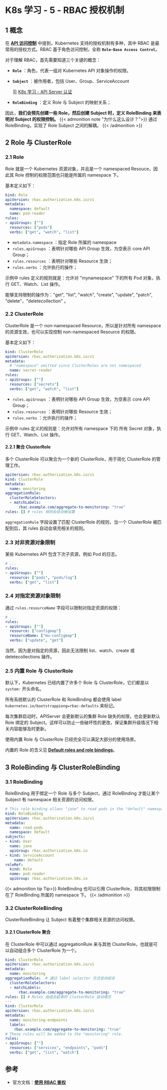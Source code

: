# K8s 学习 - 5 - RBAC 授权机制


## 1 概念
在 [**API 访问控制**](http://kanshiori.cn/posts/cloud_computing/k8s_learning/api-%E6%A6%82%E5%BF%B5/#52-authorization) 中提到，Kubernetes 支持的授权机制有多种，其中 RBAC 是最常用的授权方式。RBAC 基于角色访问控制，全称 **`Role-Base Access Control`**。

对于理解 RBAC，首先需要知道三个关键的概念：
* **`Role`** ：角色，代表一组对 Kubernetes API 对象操作的权限。
* **`Subject`** ：被作用者，包括 User、Group、ServiceAccount

  见 [K8s 学习 - API Server 认证](http://kanshiori.cn/posts/cloud_computing/k8s_learning/api-server-%E8%AE%A4%E8%AF%81/#2-subject)
* **`RoleBinding`** ：定义 Role 与 Subject 的映射关系；

因此，**我们会预先创建一些 Role，然后创建 Subject 时，定义 RoleBinding 来表明对 Subject 的权限控制。**
{{< admonition note "为什么这么设计？">}}
通过 RoleBinding，实现了 Role Subject 之间的解耦。
{{< /admonition >}}

## 2 Role 与 ClusterRole
### 2.1 Role
Role 就是一个 Kubernetes 资源对象，并且是一个 namespaced Resouce，因此其 Role 控制的权限范围也只能是所属的 namespace 下。

基本定义如下：
```yaml
kind: Role
apiVersion: rbac.authorization.k8s.io/v1
metadata:
  namespace: default
  name: pod-reader
rules:
- apiGroups: [""]
  resources: ["pods"]
  verbs: ["get", "watch", "list"]
```
* `metadata.namespace` ：指定 Role 所属的 namespace
* `rules.apiGroups` ：表明针对哪些 API Group 生效，为空表示 core API Group；
* `rules.resources` ：表明针对哪些 Resource 生效；
* `rules.verbs` ：允许执行的操作；

示例中 rules 定义的规则就是：允许对 "mynamespace" 下的所有 Pod 对象，执行 GET、Watch、List 操作。

能够支持限制的操作为："get", "list", "watch", "create", "update", "patch", "delete"，"deletecollection" 。

### 2.2 ClusterRole
ClusterRole 是一个 non-namespaced Resource，所以是针对所有 namespace 的资源生效，也可以实现控制 non-namespaced Resource 的权限。

基本定义如下：
```yaml
kind: ClusterRole
apiVersion: rbac.authorization.k8s.io/v1
metadata:
  # "namespace" omitted since ClusterRoles are not namespaced
  name: secret-reader
rules:
- apiGroups: [""]
  resources: ["secrets"]
  verbs: ["get", "watch", "list"]
```
* `rules.apiGroups` ：表明针对哪些 API Group 生效，为空表示 core API Group；
* `rules.resources` ：表明针对哪些 Resource 生效；
* `rules.verbs` ：允许执行的操作；

示例中 rules 定义的规则是：允许对所有 namespace 下的 所有 Secret 对象，执行 GET、Watch、List 操作。

#### 2.2.1 聚合 ClusterRole
多个 ClusterRole 可以聚合为一个新的 ClusterRole，用于简化 ClusterRole 的管理工作。
```yaml
apiVersion: rbac.authorization.k8s.io/v1
kind: ClusterRole
metadata:
  name: monitoring
aggregationRule:
  clusterRoleSelectors:
  - matchLabels:
      rbac.example.com/aggregate-to-monitoring: "true"
rules: [] # rules 规则会自动被设置
```
`aggregationRule` 字段设置了匹配 ClusterRole 的规则，当一个 ClusterRole 被匹配到后，其 rules 自动会填充相关的规则。

### 2.3 对非资源对象限制
某些 Kubernetes API 包含下次子资源，例如 Pod 的日志。
```yaml
# ...
rules:
- apiGroups: [""]
  resource: ["pods", "pods/log"]
  verbs: ["get", "list"]
```

### 2.4 对指定资源对象限制
通过 `rules.resourceName` 字段可以限制对指定资源的权限：
```yaml
# ...
rules:
- apiGroups: [""]
  resource: ["configmap"]
  resourceName: ["mu-configmap"]
  verbs: ["update", "get"]
```

当然，因为是对指定的资源，因此无法限制 list、watch、create 或 deletecollections 操作。

### 2.5 内置 Role 与 ClusterRole
默认下，Kubernetes 已经内置了许多个 Role 与 ClusterRole，它们都是以 `system:` 开头命名。

所有系统默认的 ClusterRole 和 RoleBinding 都会使用 label `kubernetes.io/bootstrappiong=rbac-defaults` 来标记。

每次集群启动时，APIServer 会更新默认的集群 Role 缺失的权限，也会更新默认 Role 绑定的 Subject。这样可以防止一些破坏性的更改，保证集群升级情况下相关内容能够及时更新。

使用内置 Role 与 ClusterRole 已经完全可以满足大部分的使用场景。

内置的 Role 的含义见 [**Default roles and role bindings**](https://kubernetes.io/docs/reference/access-authn-authz/rbac/#default-roles-and-role-bindings)。


## 3 RoleBinding 与 ClusterRoleBinding

### 3.1 RoleBinding
RoleBinding 用于绑定一个 Role 与多个 Subject，通过 RoleBinding 才能让某个 Subject 有 namespace 相关资源的访问权限。
```yaml
# This role binding allows "jane" to read pods in the "default" namespace.
kind: RoleBinding
apiVersion: rbac.authorization.k8s.io/v1
metadata:
  name: read-pods
  namespace: default
subjects:
- kind: User
  name: jane
  apiGroup: rbac.authorization.k8s.io
- kind: ServiceAccount
    name: default
roleRef:
  kind: Role
  name: pod-reader
  apiGroup: rbac.authorization.k8s.io
```

{{< admonition tip Tip>}}
RoleBinding 也可以引用 ClusterRole，将其权限限制在了 RoleBinding 所属的 namespace 下。
{{< /admonition >}}

### 3.2 ClusterRoleBinding
ClusterRoleBinding 让 Subject 有着整个集群相关资源的访问权限。
#### 3.2.1 ClusterRole 聚合
在 ClusterRole 中可以通过 aggregationRule 来与其他 ClusterRole，也就是可以自动组合多个 ClusterRole 为一个。
```yaml
kind: ClusterRole
apiVersion: rbac.authorization.k8s.io/v1
metadata:
  name: monitoring
aggregationRule:  # 通过 label selector 方式自动组合
  clusterRoleSelectors:
  - matchLabels:
      rbac.example.com/aggregate-to-monitoring: "true"
rules: [] # Rules 由组合起来的 ClusterRole 自动填充
---
kind: ClusterRole
apiVersion: rbac.authorization.k8s.io/v1
metadata:
  name: monitoring-endpoints
  labels:
    rbac.example.com/aggregate-to-monitoring: "true"
# These rules will be added to the "monitoring" role.
rules:
- apiGroups: [""]
  resources: ["services", "endpoints", "pods"]
  verbs: ["get", "list", "watch"]
```


## 参考
* 官方文档：[**使用 RBAC 鉴权**](https://kubernetes.io/zh/docs/reference/access-authn-authz/rbac/)


